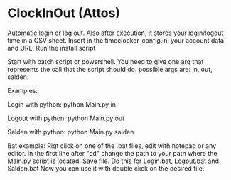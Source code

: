 # ClockInOut (Attos)

Automatic login or log out.
Also after execution, it stores your login/logout time in a CSV sheet.
Insert in the timeclocker_config.ini your account data and URL.
Run the install script

Start with batch script or powershell.
You need to give one arg that represents the call that the script should do.
possible args are: in, out, salden.

Examples:

Login with python:
python Main.py in

Logout with python:
python Main.py out

Salden with python:
python Main.py salden

Bat example:
Rigt click on one of the .bat files, edit with notepad or any editor.
In the first line after "cd" change the path to your path where the Main.py script is located.
Save file. Do this for Login.bat, Logout.bat and Salden.bat
Now you can use it with double click on the desired file.